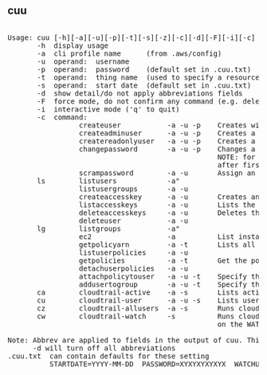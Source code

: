 ## cuu
 
<pre> 
Usage: cuu [-h][-a][-u][-p][-t][-s][-z][-c][-d][-F][-i][-c]
       -h  display usage
       -a  cli profile name      (from .aws/config)
       -u  operand:  username
       -p  operand:  password    (default set in .cuu.txt)
       -t  operand:  thing name  (used to specify a resource or object name)
       -s  operand:  start date  (default set in .cuu.txt)
       -d  show detail/do not apply abbreviations fields
       -F  force mode, do not confirm any command (e.g. deletes)
       -i  interactive mode ('q' to quit)
       -c  command:
                 createuser           -a -u -p    Creates with no privledges
                 createadminuser      -a -u -p    Creates a user with Administor Access
                 createreadonlyuser   -a -u -p    Creates a user with Read Only
                 changepassword       -a -u -p    Changes a users pwd, Will use PASSWORD in .cuu.txt
                                                  NOTE: for commands above, User will change password
                                                  after first login.  Password may be set in .cuu.txt
                 scrampassword        -a -u       Assign an unknown (scrammed) password
       ls        listusers            -a" 
                 listusergroups       -a -u
                 createaccesskey      -a -u       Creates an accesskey for the user (-u)
                 listaccesskeys       -a -u       Lists the users (-u) access keys)
                 deleteaccesskeys     -a -u       Deletes the users (-u) access keys)
                 deleteuser           -a -u
       lg        listgroups           -a" 
                 ec2                  -a          List instances and securitygroups
                 getpolicyarn         -a -t       Lists all defined policies filter with a regex in -t
                 listuserpolicies     -a -u
                 getpolicies          -a -t       Get the policy docs assocaiated with the regex in -t
                 detachuserpolicies   -a -u
                 attachpolicytouser   -a -u -t    Specify the policy arn with -t
                 addusertogroup       -a -u -t    Specify the group name with -t
       ca        cloudtrail-active    -a -s       Lists active users since start date (-s)
       cu        cloudtrail-user      -a -u -s    Lists user (-u) activity since start date (-s)
       cz        cloudtrail-allusers  -a -s       Runs cloudtrail-users for all users
       cw        cloudtrail-watch     -s          Runs cloudtrail-users for each acct in ACCOUNTLIST
                                                  on the WATCHUSER in .cuu.txt

Note: Abbrev are applied to fields in the output of cuu. This is done to limit line length
      -d will turn off all abbreviations
.cuu.txt  can contain defaults for these setting
          STARTDATE=YYYY-MM-DD  PASSWORD=XYXYXYXYXYX  WATCHUSER=username  ACCOUNTLIST=A1 A2 A3


</pre>
